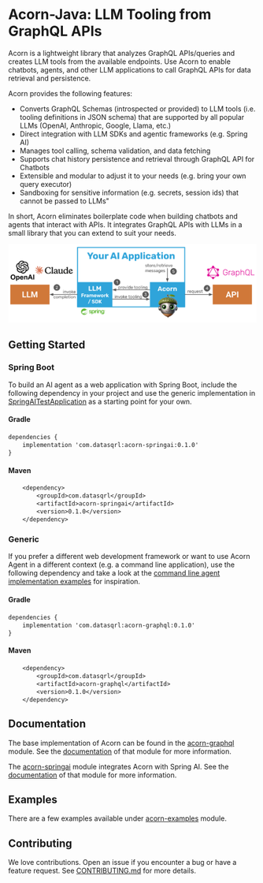 # Acorn-Java: LLM Tooling from GraphQL APIs

Acorn is a lightweight library that analyzes GraphQL APIs/queries and creates LLM tools from the available endpoints. Use Acorn to enable chatbots, agents, and other LLM applications to call GraphQL APIs for data retrieval and persistence.

Acorn provides the following features:

- Converts GraphQL Schemas (introspected or provided) to LLM tools (i.e. tooling definitions in JSON schema) that are supported by all popular LLMs (OpenAI, Anthropic, Google, Llama, etc.)
- Direct integration with LLM SDKs and agentic frameworks (e.g. Spring AI)
- Manages tool calling, schema validation, and data fetching
- Supports chat history persistence and retrieval through GraphQL API for Chatbots
- Extensible and modular to adjust it to your needs (e.g. bring your own query executor)
- Sandboxing for sensitive information (e.g. secrets, session ids) that cannot be passed to LLMs"

In short, Acorn eliminates boilerplate code when building chatbots and agents that interact with APIs. It integrates GraphQL APIs with LLMs in a small library that you can extend to suit your needs.

![Acorn](img/acorn_diagram.svg)

## Getting Started

### Spring Boot

To build an AI agent as a web application with Spring Boot, include the following dependency in your project and use the generic implementation in [SpringAITestApplication](acorn-springai/src/main/java/com/datasqrl/ai/spring/SpringAITestApplication.java) as a starting point for your own.

#### Gradle

```text
dependencies {
    implementation 'com.datasqrl:acorn-springai:0.1.0'
}
```

#### Maven

```text
    <dependency>
        <groupId>com.datasqrl</groupId>
        <artifactId>acorn-springai</artifactId>
        <version>0.1.0</version>
    </dependency>
```

### Generic

If you prefer a different web development framework or want to use Acorn Agent in a different context (e.g. a command line application), use the following dependency and take a look at the [command line agent implementation examples](acorn-starter/src/test/java/com/datasqrl/ai/example) for inspiration.

#### Gradle

```text
dependencies {
    implementation 'com.datasqrl:acorn-graphql:0.1.0'
}
```

#### Maven

```text
    <dependency>
        <groupId>com.datasqrl</groupId>
        <artifactId>acorn-graphql</artifactId>
        <version>0.1.0</version>
    </dependency>
```

## Documentation

The base implementation of Acorn can be found in the [acorn-graphql](acorn-graphql) module. See the [documentation](acorn-graphql/README.md) of that module for more information.

The [acorn-springai](acorn-springai) module integrates Acorn with Spring AI. See the [documentation](acorn-springai/README.md) of that module for more information.

## Examples

There are a few examples available under [acorn-examples](acorn-examples) module.

## Contributing

We love contributions. Open an issue if you encounter a bug or have a feature request. See [CONTRIBUTING.md](./CONTRIBUTING.md) for more details.
